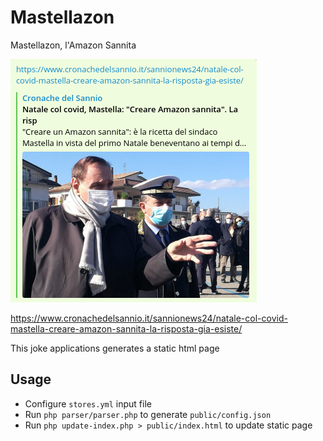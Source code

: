 # Mastellazon
Mastellazon, l'Amazon Sannita

![Mastellazon](mastellazon.png)

https://www.cronachedelsannio.it/sannionews24/natale-col-covid-mastella-creare-amazon-sannita-la-risposta-gia-esiste/

This joke applications generates a static html page

## Usage

* Configure `stores.yml` input file
* Run `php parser/parser.php` to generate `public/config.json`
* Run `php update-index.php > public/index.html` to update static page
